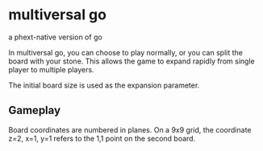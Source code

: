 # multiversal go
a phext-native version of go

In multiversal go, you can choose to play normally, or you can split the board with your stone. This allows the game to expand rapidly from single player to multiple players.

The initial board size is used as the expansion parameter.

## Gameplay

Board coordinates are numbered in planes. On a 9x9 grid, the coordinate z=2, x=1, y=1 refers to the 1,1 point on the second board.
